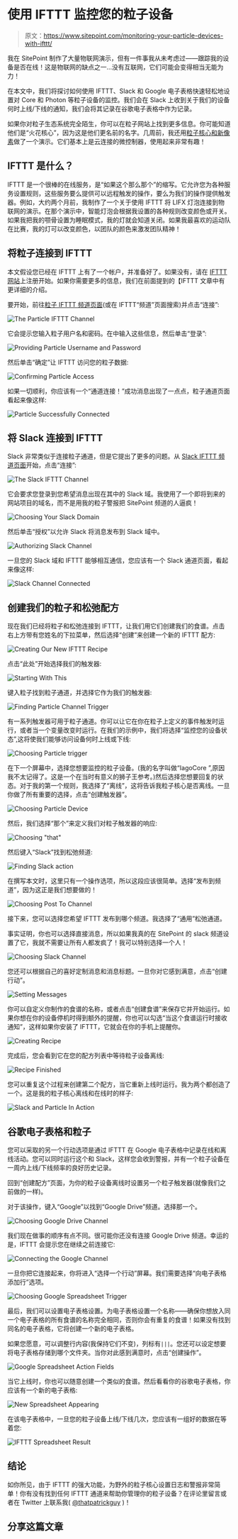 # 使用 IFTTT 监控您的粒子设备

> 原文：<https://www.sitepoint.com/monitoring-your-particle-devices-with-ifttt/>

我在 SitePoint 制作了大量物联网演示，但有一件事我从未考虑过——跟踪我的设备是否在线！这是物联网的缺点之一…没有互联网，它们可能会变得相当无能为力！

在本文中，我们将探讨如何使用 IFTTT、Slack 和 Google 电子表格快速轻松地设置对 Core 和 Photon 等粒子设备的监控。我们会在 Slack 上收到关于我们的设备何时上线/下线的通知，我们会将其记录在谷歌电子表格中作为记录。

如果你对粒子生态系统完全陌生，你可以在粒子网站上找到更多信息。你可能知道他们是“火花核心”，因为这是他们更名前的名字。几周前，我还用[粒子核心和新像素](https://www.sitepoint.com/cloud-connected-neopixels-using-the-particle-core/)做了一个演示。它们基本上是云连接的微控制器，使用起来非常有趣！

## IFTTT 是什么？

IFTTT 是一个很棒的在线服务，是“如果这个那么那个”的缩写。它允许您为各种服务设置规则，这些服务要么提供可以远程触发的操作，要么为我们的操作提供触发器。例如，大约两个月前，我制作了一个关于使用 IFTTT 将 LIFX 灯泡连接到物联网的演示。在那个演示中，智能灯泡会根据我设置的各种规则改变颜色或开关。如果我把我的颚骨设置为睡眠模式，我的灯就会知道关闭。如果我最喜欢的运动队在比赛，我的灯可以改变颜色，以团队的颜色来激发团队精神！

## 将粒子连接到 IFTTT

本文假设您已经在 IFTTT 上有了一个帐户，并准备好了。如果没有，请在 [IFTTT 网站](https://ifttt.com)上注册开始。如果你需要更多的信息，我们在前面提到的【IFTTT 文章中有更详细的介绍。

要开始，前往[粒子 IFTTT 频道页面](https://ifttt.com/particle)(或在 IFTTT“频道”页面搜索)并点击“连接”:

![The Particle IFTTT Channel](img/b118cef3fa93570e2478b3a9beea22f6.png)

它会提示您输入粒子用户名和密码。在中输入这些信息，然后单击“登录”:

![Providing Particle Username and Password](img/399481114c55594a9ac8e8847dbadcfd.png)

然后单击“确定”让 IFTTT 访问您的粒子数据:

![Confirming Particle Access](img/0435a95ec06d90e0d9bf1be4213d6afa.png)

如果一切顺利，你应该有一个“通道连接！”成功消息出现了一点点，粒子通道页面看起来像这样:

![Particle Successfully Connected](img/6edb2f4bffb58fe6bed75f627f45795a.png)

## 将 Slack 连接到 IFTTT

Slack 非常类似于连接粒子通道，但是它提出了更多的问题。从 [Slack IFTTT 频道页面](https://ifttt.com/slack)开始，点击“连接”:

![The Slack IFTTT Channel](img/a3a15548b69cf98a4bac22a0efb5949a.png)

它会要求您登录到您希望消息出现在其中的 Slack 域。我使用了一个即将到来的网站项目的域名，而不是用我的粒子警报把 SitePoint 频道的人逼疯！

![Choosing Your Slack Domain](img/f1bee0bca46c9c7b77de17575a85e21f.png)

然后单击“授权”以允许 Slack 将消息发布到 Slack 域中。

![Authorizing Slack Channel](img/58e612ca933edea630b19b1811e492af.png)

一旦您的 Slack 域和 IFTTT 能够相互通信，您应该有一个 Slack 通道页面，看起来像这样:

![Slack Channel Connected](img/0bbbfc7372ea771cf7e529e1ab69bc98.png)

## 创建我们的粒子和松弛配方

现在我们已经将粒子和松弛连接到 IFTTT，让我们用它们创建我们的食谱。点击右上方带有您姓名的下拉菜单，然后选择“创建”来创建一个新的 IFTTT 配方:

![Creating Our New IFTTT Recipe](img/aa6b626fba7515b77fb47b4b30661ad9.png)

点击“此处”开始选择我们的触发器:

![Starting With This](img/32f4599b25bacc2d0fbcf34e1bd73a1e.png)

键入粒子找到粒子通道，并选择它作为我们的触发器:

![Finding Particle Channel Trigger](img/bbcef0a891b6d5785bcc0c1c34b5a455.png)

有一系列触发器可用于粒子通道。你可以让它在你在粒子上定义的事件触发时运行，或者当一个变量改变时运行。在我们的示例中，我们将选择“监控您的设备状态”,这将使我们能够访问设备何时上线或下线:

![Choosing Particle trigger](img/46dda079e43ff21e8542a8ac3b5e759e.png)

在下一个屏幕中，选择您想要监控的粒子设备。(我的名字叫做“IagoCore ”,原因我不太记得了。这是一个在当时有意义的狮子王参考。)然后选择您想要回复的状态。对于我的第一个规则，我选择了“离线”，这将告诉我粒子核心是否离线。一旦你做了所有重要的选择，点击“创建触发器”。

![Choosing Particle Device](img/f3cb1ff2962376c52ed707bfe50dc40a.png)

然后，我们选择“那个”来定义我们对粒子触发器的响应:

![Choosing "that"](img/55af3af22fee0b00ba139cfcc94cf60c.png)

然后键入“Slack”找到松弛频道:

![Finding Slack action](img/24ffec1b4346b2eea071a418b620f576.png)

在撰写本文时，这里只有一个操作选项，所以这段应该很简单。选择“发布到频道”，因为这正是我们想要做的！

![Choosing Post To Channel](img/8f13c7791d8e5482108956b1dcd73c08.png)

接下来，您可以选择您希望 IFTTT 发布到哪个频道。我选择了“通用”松弛通道。

事实证明，你也可以选择直接消息，所以如果我真的在 SitePoint 的 slack 频道设置了它，我就不需要让所有人都发疯了！我可以特别选择一个人！

![Choosing Slack Channel](img/cf2af5b0cb8f5b7b4021440dc3c66579.png)

您还可以根据自己的喜好定制消息和消息标题。一旦你对它感到满意，点击“创建行动”。

![Setting Messages](img/d91f7b2cf2743f8a21ee3e86cc5d2896.png)

你可以自定义你制作的食谱的名称，或者点击“创建食谱”来保存它并开始运行。如果你想在你的设备停机时得到额外的提醒，你也可以勾选“当这个食谱运行时接收通知”，这样如果你安装了 IFTTT，它就会在你的手机上提醒你。

![Creating Recipe](img/4113fd3c213019de08b9162728830250.png)

完成后，您会看到它在您的配方列表中等待粒子设备离线:

![Recipe Finished](img/45ced5c7fe137ea3c6a9c9bdaacd117f.png)

您可以重复这个过程来创建第二个配方，当它重新上线时运行。我为两个都创造了一个。这是我的粒子核心离线和在线时的样子:

![Slack and Particle In Action](img/b37788a77aee27f7d2691190a74d8dfe.png)

## 谷歌电子表格和粒子

您可以采取的另一个行动选项是通过 IFTTT 在 Google 电子表格中记录在线和离线活动。您可以同时运行这个和 Slack，这样您会收到警报，并有一个粒子设备在一周内上线/下线频率的良好历史记录。

回到“创建配方”页面，为你的粒子设备离线时设置另一个粒子触发器(就像我们之前做的一样)。

对于该操作，键入“Google”以找到“Google Drive”频道。选择那一个。

![Choosing Google Drive Channel](img/c65ceb4417f1206d893857eaaa972f83.png)

我们现在做事的顺序有点不同。很可能你还没有连接 Google Drive 频道。幸运的是，IFTTT 会提示您在继续之前连接它:

![Connecting the Google Channel](img/695f02257c958d4f30055e48fbd54bc6.png)

一旦你把它连接起来，你将进入“选择一个行动”屏幕。我们需要选择“向电子表格添加行”选项。

![Choosing Google Spreadsheet Trigger](img/322454387f91a7eaa9e2b96aeb0b78cc.png)

最后，我们可以设置电子表格设置。为电子表格设置一个名称——确保你想放入同一个电子表格的所有食谱的名称完全相同，否则你会有重复的食谱！如果没有找到同名的电子表格，它将创建一个新的电子表格。

如果您愿意，可以调整行内容(我保持它们不变)，列标有`|||`。您还可以设定想要将电子表格存储到哪个文件夹。当你对此感到满意时，点击“创建操作”。

![Google Spreadsheet Action Fields](img/fae83edef7f11317e4c104101150d76b.png)

当它上线时，你也可以随意创建一个类似的食谱。然后看看你的谷歌电子表格，你应该有一个新的电子表格:

![New Spreadsheet Appearing](img/157133f466ab135550dd4fa7695be808.png)

在该电子表格中，一旦您的粒子设备上线/下线几次，您应该有一组好的数据在等着您:

![IFTTT Spreadsheet Result](img/70b4ba7472c1d229d3d7b9d0dffe91c3.png)

## 结论

如你所见，由于 IFTTT 的强大功能，为野外的粒子核心设置日志和警报非常简单！你有没有找到任何 IFTTT 通道来帮助你管理你的粒子设备？在评论里留言或者在 Twitter 上联系我( [@thatpatrickguy](http://www.twitter.com/thatpatrickguy) )！

## 分享这篇文章
